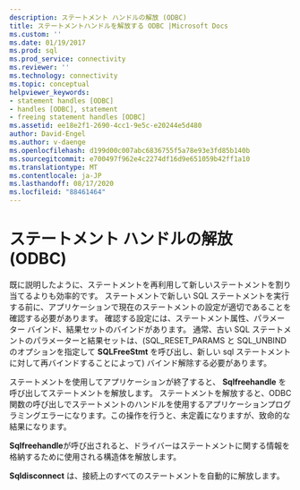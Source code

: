 ```yaml
---
description: ステートメント ハンドルの解放 (ODBC)
title: ステートメントハンドルを解放する ODBC |Microsoft Docs
ms.custom: ''
ms.date: 01/19/2017
ms.prod: sql
ms.prod_service: connectivity
ms.reviewer: ''
ms.technology: connectivity
ms.topic: conceptual
helpviewer_keywords:
- statement handles [ODBC]
- handles [ODBC], statement
- freeing statement handles [ODBC]
ms.assetid: ee18e2f1-2690-4cc1-9e5c-e20244e5d480
author: David-Engel
ms.author: v-daenge
ms.openlocfilehash: d199d00c007abc6836755f5a78e93e3fd85b140b
ms.sourcegitcommit: e700497f962e4c2274df16d9e651059b42ff1a10
ms.translationtype: MT
ms.contentlocale: ja-JP
ms.lasthandoff: 08/17/2020
ms.locfileid: "88461464"
---
```

# <a name="freeing-a-statement-handle-odbc"></a>ステートメント ハンドルの解放 (ODBC)
既に説明したように、ステートメントを再利用して新しいステートメントを割り当てるよりも効率的です。 ステートメントで新しい SQL ステートメントを実行する前に、アプリケーションで現在のステートメントの設定が適切であることを確認する必要があります。 確認する設定には、ステートメント属性、パラメーター バインド、結果セットのバインドがあります。 通常、古い SQL ステートメントのパラメーターと結果セットは、(SQL_RESET_PARAMS と SQL_UNBIND のオプションを指定して **SQLFreeStmt** を呼び出し、新しい sql ステートメントに対して再バインドすることによって) バインド解除する必要があります。  
  
 ステートメントを使用してアプリケーションが終了すると、 **Sqlfreehandle** を呼び出してステートメントを解放します。 ステートメントを解放すると、ODBC 関数の呼び出しでステートメントのハンドルを使用するアプリケーションプログラミングエラーになります。この操作を行うと、未定義になりますが、致命的な結果になります。  
  
 **Sqlfreehandle**が呼び出されると、ドライバーはステートメントに関する情報を格納するために使用される構造体を解放します。  
  
 **Sqldisconnect** は、接続上のすべてのステートメントを自動的に解放します。
